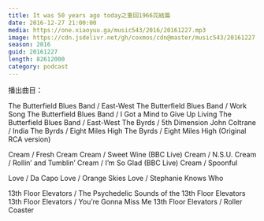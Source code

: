 ```yaml
---
title: It was 50 years ago today之重回1966完結篇
date: 2016-12-27 21:00:00
media: https://one.xiaoyuu.ga/music543/2016/20161227.mp3
image: https://cdn.jsdelivr.net/gh/coxmos/cdn@master/music543/20161227.jpg
season: 2016
guid: 20161227
length: 82612000
category: podcast
---
```


播出曲目：

The Butterfield Blues Band / East-West
The Butterfield Blues Band / Work Song
The Butterfield Blues Band / I Got a Mind to Give Up Living
The Butterfield Blues Band / East-West
The Byrds / 5th Dimension
John Coltrane / India
The Byrds / Eight Miles High
The Byrds / Eight Miles High (Original RCA version)

Cream / Fresh Cream
Cream / Sweet Wine (BBC Live)
Cream / N.S.U.
Cream / Rollin’ and Tumblin’
Cream / I’m So Glad (BBC Live)
Cream / Spoonful

Love / Da Capo
Love / Orange Skies
Love / Stephanie Knows Who

13th Floor Elevators / The Psychedelic Sounds of the 13th Floor Elevators
13th Floor Elevators / You’re Gonna Miss Me
13th Floor Elevators / Roller Coaster
